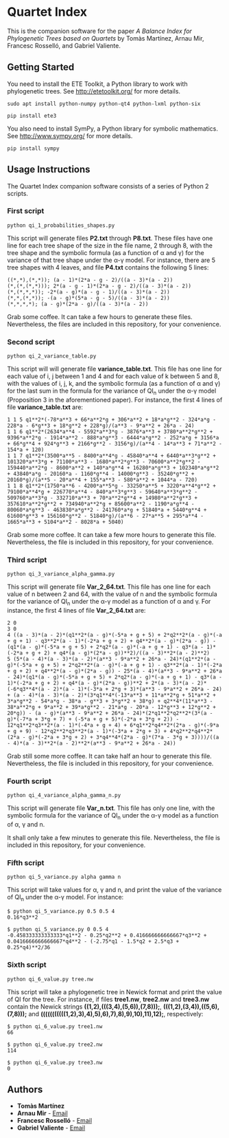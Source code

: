 # Quartet Index

This is the companion software for the paper *A Balance Index for Phylogenetic Trees based on Quartets* by Tomàs Martínez, Arnau Mir, Francesc Rosselló, and Gabriel Valiente.

## Getting Started

You need to install the ETE Toolkit, a Python library to work with phylogenetic trees. See http://etetoolkit.org/ for more details.

```
sudo apt install python-numpy python-qt4 python-lxml python-six
```

```
pip install ete3
```

You also need to install SymPy, a Python library for symbolic mathematics. See http://www.sympy.org/ for more details.

```
pip install sympy
```

## Usage Instructions

The Quartet Index companion software consists of a series of Python 2 scripts.

### First script

```
python qi_1_probabilities_shapes.py
```

This script will generate files **P2.txt** through **P8.txt**. These files have one line for each tree shape of the size in the file name, 2 through 8, with the tree shape and the symbolic formula (as a function of &alpha; and &gamma;) for the variance of that tree shape under the &alpha;-&gamma; model. For instance, there are 5 tree shapes with 4 leaves, and file **P4.txt** contains the following 5 lines:

```
((*,*),(*,*)); (a - 1)*(2*a - g - 2)/((a - 3)*(a - 2))
(*,(*,(*,*))); 2*(a - g - 1)*(2*a - g - 2)/((a - 3)*(a - 2))
(*,(*,*,*)); -2*(a - g)*(a - g - 1)/((a - 3)*(a - 2))
(*,*,(*,*)); -(a - g)*(5*a - g - 5)/((a - 3)*(a - 2))
(*,*,*,*); (a - g)*(2*a - g)/((a - 3)*(a - 2))
```

Grab some coffee. It can take a few hours to generate these files. Nevertheless, the files are included in this repository, for your convenience.
<!--
user	386m14.535s
-->

### Second script

```
python qi_2_variance_table.py
```

This script will will generate file **variance_table.txt**. This file has one line for each value of i, j between 1 and 4 and for each value of k between 5 and 8, with the values of i, j, k, and the symbolic formula (as a function of &alpha; and &gamma;) for the last sum in the formula for the variance of QI<sub>n</sub> under the &alpha;-&gamma; model (Proposition 3 in the aforementioned paper). For instance, the first 4 lines of file **variance_table.txt** are:

```
1 1 5 q1**2*(-78*a**3 + 66*a**2*g + 306*a**2 + 18*a*g**2 - 324*a*g - 228*a - 6*g**3 + 18*g**2 + 228*g)/(a**3 - 9*a**2 + 26*a - 24)
1 1 6 q1**2*(2634*a**4 - 5592*a**3*g - 3876*a**3 + 3780*a**2*g**2 + 9396*a**2*g - 1914*a**2 - 888*a*g**3 - 6444*a*g**2 - 252*a*g + 3156*a + 66*g**4 + 924*g**3 + 2166*g**2 - 3156*g)/(a**4 - 14*a**3 + 71*a**2 - 154*a + 120)
1 1 7 q1**2*(3500*a**5 - 8400*a**4*g - 45840*a**4 + 6440*a**3*g**2 + 101320*a**3*g + 71100*a**3 - 1680*a**2*g**3 - 70600*a**2*g**2 - 159440*a**2*g - 8600*a**2 + 140*a*g**4 + 16280*a*g**3 + 102340*a*g**2 + 43840*a*g - 20160*a - 1160*g**4 - 14000*g**3 - 35240*g**2 + 20160*g)/(a**5 - 20*a**4 + 155*a**3 - 580*a**2 + 1044*a - 720)
1 1 8 q1**2*(1750*a**6 - 4200*a**5*g - 33250*a**5 + 3220*a**4*g**2 + 79100*a**4*g + 226770*a**4 - 840*a**3*g**3 - 59640*a**3*g**2 - 509760*a**3*g - 332710*a**3 + 70*a**2*g**4 + 14980*a**2*g**3 + 357610*a**2*g**2 + 734940*a**2*g + 85600*a**2 - 1190*a*g**4 - 80060*a*g**3 - 463830*a*g**2 - 241760*a*g + 51840*a + 5440*g**4 + 61600*g**3 + 156160*g**2 - 51840*g)/(a**6 - 27*a**5 + 295*a**4 - 1665*a**3 + 5104*a**2 - 8028*a + 5040)
```

Grab some more coffee. It can take a few more hours to generate this file. Nevertheless, the file is included in this repository, for your convenience.
<!--
user	193m58.921s
-->

### Third script

```
python qi_3_variance_alpha_gamma.py
```

This script will generate file **Var_2_64.txt**. This file has one line for each value of n between 2 and 64, with the value of n and the symbolic formula for the variance of QI<sub>n</sub> under the &alpha;-&gamma; model as a function of &alpha; and &gamma;. For instance, the first 4 lines of file **Var_2_64.txt** are:

```
2 0
3 0
4 ((a - 3)*(a - 2)*(q1**2*(a - g)*(-5*a + g + 5) + 2*q2**2*(a - g)*(-a + g + 1) - q3**2*(a - 1)*(-2*a + g + 2) + q4**2*(a - g)*(2*a - g)) - (q1*(a - g)*(-5*a + g + 5) + 2*q2*(a - g)*(-a + g + 1) - q3*(a - 1)*(-2*a + g + 2) + q4*(a - g)*(2*a - g))**2)/((a - 3)**2*(a - 2)**2)
5 (5*(a - 4)*(a - 3)*(a - 2)*(a**3 - 9*a**2 + 26*a - 24)*(q1**2*(a - g)*(-5*a + g + 5) + 2*q2**2*(a - g)*(-a + g + 1) - q3**2*(a - 1)*(-2*a + g + 2) + q4**2*(a - g)*(2*a - g)) - 25*(a - 4)*(a**3 - 9*a**2 + 26*a - 24)*(q1*(a - g)*(-5*a + g + 5) + 2*q2*(a - g)*(-a + g + 1) - q3*(a - 1)*(-2*a + g + 2) + q4*(a - g)*(2*a - g))**2 + 2*(a - 3)*(a - 2)*(-6*q3**4*(a - 2)*(a - 1)*(-3*a + 2*g + 3)*(a**3 - 9*a**2 + 26*a - 24) + (a - 4)*(a - 3)*(a - 2)*(3*q1**4*(-13*a**3 + 11*a**2*g + 51*a**2 + 3*a*g**2 - 54*a*g - 38*a - g**3 + 3*g**2 + 38*g) + q2**4*(11*a**3 - 38*a**2*g + 9*a**2 + 39*a*g**2 - 21*a*g - 20*a - 12*g**3 + 12*g**2 + 20*g)) - (a - g)*(a**3 - 9*a**2 + 26*a - 24)*(2*q1**2*q2**2*(3*(a - g)*(-7*a + 3*g + 7) + (-5*a + g + 5)*(-2*a + 3*g + 2)) - 12*q1**2*q3**2*(a - 1)*(-4*a + g + 4) + 6*q1**2*q4**2*(2*a - g)*(-9*a + g + 9) - 12*q2**2*q3**2*(a - 1)*(-3*a + 2*g + 3) + 4*q2**2*q4**2*(2*a - g)*(-2*a + 3*g + 2) + 3*q4**4*(2*a - g)*(7*a - 3*g + 3))))/((a - 4)*(a - 3)**2*(a - 2)**2*(a**3 - 9*a**2 + 26*a - 24))
```

Grab still some more coffee. It can take half an hour to generate this file. Nevertheless, the file is included in this repository, for your convenience.
<!--
user	33m59.299s
-->

### Fourth script

```
python qi_4_variance_alpha_gamma_n.py
```

This script will generate file **Var_n.txt**. This file has only one line, with the symbolic formula for the variance of QI<sub>n</sub> under the &alpha;-&gamma; model as a function of &alpha;, &gamma; and n.

It shall only take a few minutes to generate this file. Nevertheless, the file is included in this repository, for your convenience.
<!--
user	7m8.109s
-->

### Fifth script

```
python qi_5_variance.py alpha gamma n
```

This script will take values for &alpha;, &gamma; and n, and print the value of the variance of QI<sub>n</sub> under the &alpha;-&gamma; model. For instance:

```
$ python qi_5_variance.py 0.5 0.5 4
0.16*q3**2
```

```
$ python qi_5_variance.py 0 0.5 4
-0.458333333333333*q1**2 - 0.25*q2**2 + 0.416666666666667*q3**2 + 0.0416666666666667*q4**2 - (-2.75*q1 - 1.5*q2 + 2.5*q3 + 0.25*q4)**2/36
```

### Sixth script

```
python qi_6_value.py tree.nw
```

This script will take a phylogenetic tree in Newick format and print the value of QI for the tree. For instance, if files **tree1.nw**, **tree2.nw** and **tree3.nw** contain the Newick strings **((1,2),(((3,4),(5,6)),(7,8)));**, **(((1,2),(3,4)),((5,6),(7,8)));** and **(((((((((((1,2),3),4),5),6),7),8),9),10),11),12);**, respectively:

```
$ python qi_6_value.py tree1.nw
66
```

```
$ python qi_6_value.py tree2.nw
114
```

```
$ python qi_6_value.py tree3.nw
0
```

## Authors

* **Tomàs Martínez**
* **Arnau Mir** - [Email](mailto:arnau.mir@uib.es)
* **Francesc Rosselló** - [Email](mailto:cesc.rossello@uib.es)
* **Gabriel Valiente** - [Email](mailto:valiente@cs.upc.edu)

